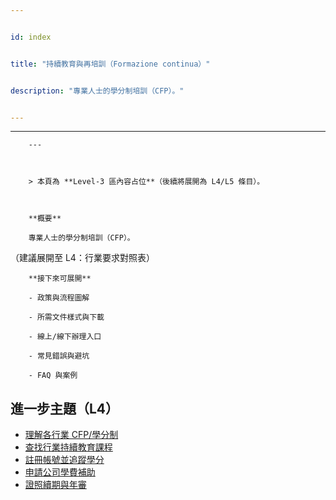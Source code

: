 ---
id: index
title: "持續教育與再培訓（Formazione continua）"
description: "專業人士的學分制培訓（CFP）。"
---

---
        ---

        > 本頁為 **Level‑3 區內容占位**（後續將展開為 L4/L5 條目）。

        **概要**
        專業人士的學分制培訓（CFP）。
（建議展開至 L4：行業要求對照表）

        **接下來可展開**
        - 政策與流程圖解
        - 所需文件樣式與下載
        - 線上/線下辦理入口
        - 常見錯誤與避坑
        - FAQ 與案例

## 進一步主題（L4）

- [理解各行業 CFP/學分制](./understand-cfp/)
- [查找行業持續教育課程](./find-industry-courses/)
- [註冊帳號並追蹤學分](./register-and-track/)
- [申請公司學費補助](./employer-reimbursement/)
- [證照續期與年審](./renew-certifications/)
